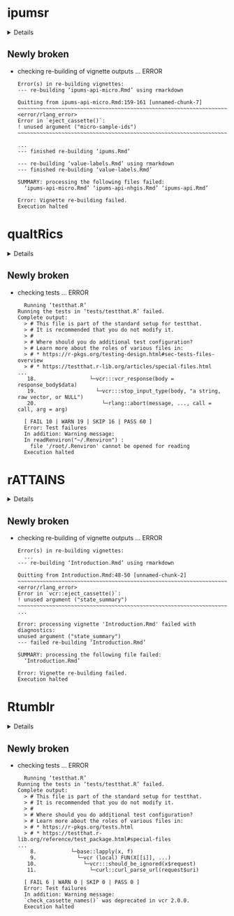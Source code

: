 # ipumsr

<details>

* Version: 0.8.2
* GitHub: https://github.com/ipums/ipumsr
* Source code: https://github.com/cran/ipumsr
* Date/Publication: 2025-02-24 21:40:02 UTC
* Number of recursive dependencies: 135

Run `revdepcheck::cloud_details(, "ipumsr")` for more info

</details>

## Newly broken

*   checking re-building of vignette outputs ... ERROR
    ```
    Error(s) in re-building vignettes:
    --- re-building ‘ipums-api-micro.Rmd’ using rmarkdown
    
    Quitting from ipums-api-micro.Rmd:159-161 [unnamed-chunk-7]
    ~~~~~~~~~~~~~~~~~~~~~~~~~~~~~~~~~~~~~~~~~~~~~~~~~~~~~~~~~~~~~~~~~~~~~~~~~~~~~~~~
    <error/rlang_error>
    Error in `eject_cassette()`:
    ! unused argument ("micro-sample-ids")
    ~~~~~~~~~~~~~~~~~~~~~~~~~~~~~~~~~~~~~~~~~~~~~~~~~~~~~~~~~~~~~~~~~~~~~~~~~~~~~~~~
    
    ...
    --- finished re-building ‘ipums.Rmd’
    
    --- re-building ‘value-labels.Rmd’ using rmarkdown
    --- finished re-building ‘value-labels.Rmd’
    
    SUMMARY: processing the following files failed:
      ‘ipums-api-micro.Rmd’ ‘ipums-api-nhgis.Rmd’ ‘ipums-api.Rmd’
    
    Error: Vignette re-building failed.
    Execution halted
    ```

# qualtRics

<details>

* Version: 3.2.1
* GitHub: https://github.com/ropensci/qualtRics
* Source code: https://github.com/cran/qualtRics
* Date/Publication: 2024-08-16 16:20:02 UTC
* Number of recursive dependencies: 88

Run `revdepcheck::cloud_details(, "qualtRics")` for more info

</details>

## Newly broken

*   checking tests ... ERROR
    ```
      Running ‘testthat.R’
    Running the tests in ‘tests/testthat.R’ failed.
    Complete output:
      > # This file is part of the standard setup for testthat.
      > # It is recommended that you do not modify it.
      > #
      > # Where should you do additional test configuration?
      > # Learn more about the roles of various files in:
      > # * https://r-pkgs.org/testing-design.html#sec-tests-files-overview
      > # * https://testthat.r-lib.org/articles/special-files.html
    ...
       18.                 └─vcr:::vcr_response(body = response_body$data)
       19.                   └─vcr:::stop_input_type(body, "a string, raw vector, or NULL")
       20.                     └─rlang::abort(message, ..., call = call, arg = arg)
      
      [ FAIL 10 | WARN 19 | SKIP 16 | PASS 60 ]
      Error: Test failures
      In addition: Warning message:
      In readRenviron("~/.Renviron") :
        file '/root/.Renviron' cannot be opened for reading
      Execution halted
    ```

# rATTAINS

<details>

* Version: 1.0.0
* GitHub: https://github.com/mps9506/rATTAINS
* Source code: https://github.com/cran/rATTAINS
* Date/Publication: 2023-04-25 14:00:02 UTC
* Number of recursive dependencies: 76

Run `revdepcheck::cloud_details(, "rATTAINS")` for more info

</details>

## Newly broken

*   checking re-building of vignette outputs ... ERROR
    ```
    Error(s) in re-building vignettes:
      ...
    --- re-building ‘Introduction.Rmd’ using rmarkdown
    
    Quitting from Introduction.Rmd:48-50 [unnamed-chunk-2]
    ~~~~~~~~~~~~~~~~~~~~~~~~~~~~~~~~~~~~~~~~~~~~~~~~~~~~~~~~~~~~~~~~~~~~~~~~~~~~~~~~
    <error/rlang_error>
    Error in `vcr::eject_cassette()`:
    ! unused argument ("state_summary")
    ~~~~~~~~~~~~~~~~~~~~~~~~~~~~~~~~~~~~~~~~~~~~~~~~~~~~~~~~~~~~~~~~~~~~~~~~~~~~~~~~
    ...
    
    Error: processing vignette 'Introduction.Rmd' failed with diagnostics:
    unused argument ("state_summary")
    --- failed re-building ‘Introduction.Rmd’
    
    SUMMARY: processing the following file failed:
      ‘Introduction.Rmd’
    
    Error: Vignette re-building failed.
    Execution halted
    ```

# Rtumblr

<details>

* Version: 0.1.0
* GitHub: https://github.com/schochastics/Rtumblr
* Source code: https://github.com/cran/Rtumblr
* Date/Publication: 2023-04-05 10:23:18 UTC
* Number of recursive dependencies: 52

Run `revdepcheck::cloud_details(, "Rtumblr")` for more info

</details>

## Newly broken

*   checking tests ... ERROR
    ```
      Running ‘testthat.R’
    Running the tests in ‘tests/testthat.R’ failed.
    Complete output:
      > # This file is part of the standard setup for testthat.
      > # It is recommended that you do not modify it.
      > #
      > # Where should you do additional test configuration?
      > # Learn more about the roles of various files in:
      > # * https://r-pkgs.org/tests.html
      > # * https://testthat.r-lib.org/reference/test_package.html#special-files
    ...
        8.           └─base::lapply(x, f)
        9.             └─vcr (local) FUN(X[[i]], ...)
       10.               └─vcr:::should_be_ignored(x$request)
       11.                 └─curl::curl_parse_url(request$uri)
      
      [ FAIL 6 | WARN 0 | SKIP 0 | PASS 0 ]
      Error: Test failures
      In addition: Warning message:
      `check_cassette_names()` was deprecated in vcr 2.0.0. 
      Execution halted
    ```

